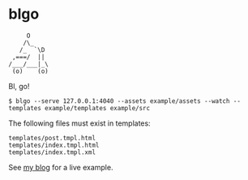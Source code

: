 # blgo

         O
        /\_
       /_  `\D
     ,===/  ||
    /___/___|_\
     (o)    (o)

Bl, go!

    $ blgo --serve 127.0.0.1:4040 --assets example/assets --watch --templates example/templates example/src

The following files must exist in templates:

    templates/post.tmpl.html
    templates/index.tmpl.html
    templates/index.tmpl.xml

See [my blog](https://github.com/siadat/siadat.github.io) for a live example.

